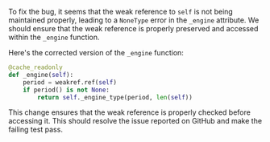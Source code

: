 To fix the bug, it seems that the weak reference to `self` is not being maintained properly, leading to a `NoneType` error in the `_engine` attribute. We should ensure that the weak reference is properly preserved and accessed within the `_engine` function.

Here's the corrected version of the `_engine` function:

```python
@cache_readonly
def _engine(self):
    period = weakref.ref(self)
    if period() is not None:
        return self._engine_type(period, len(self))
```

This change ensures that the weak reference is properly checked before accessing it. This should resolve the issue reported on GitHub and make the failing test pass.